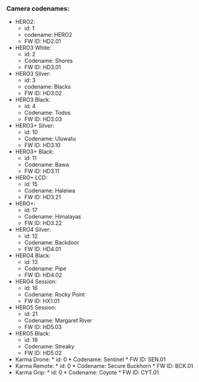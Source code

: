 ### Camera codenames:

* HERO2:
	* id: 1
	* codename: HERO2
	* FW ID: HD2.01
* HERO3 White:
	* id: 2
	* Codename: Shores
	* FW ID: HD3.01
* HERO3 Silver:
	* id: 3
	* codename: Blacks
	* FW ID: HD3.02
* HERO3 Black:
	* id: 4
	* Codename: Todos
	* FW ID: HD3.03
* HERO3+ Silver:
	* id: 10
	* Codename: Uluwatu
	* FW ID: HD3.10
* HERO3+ Black:
	* id: 11
	* Codename: Bawa
	* FW ID: HD3.11
* HERO+ LCD:
	* id: 15
	* Codename: Haleiwa
	* FW ID: HD3.21
* HERO+:
	* id: 17
	* Codename: Himalayas
	* FW ID: HD3.22
* HERO4 Silver:
	* id: 12
	* Codename: Backdoor
	* FW ID: HD4.01
* HERO4 Black:
	* id: 13
	* Codename: Pipe
	* FW ID: HD4.02
* HERO4 Session:
	* id: 16
	* Codename: Rocky Point
	* FW ID: HX1.01
* HERO5 Session:
	* id: 21
	* Codename: Margaret River
	* FW ID: HD5.03
* HERO5 Black:
	* id: 19
	* Codename: Streaky
	* FW ID: HD5.02
* Karma Drone:
        * id: 0
        * Codename: Sentinel
        * FW ID: SEN.01
* Karma Remote:
        * id: 0
        * Codename: Secure Buckhorn
        * FW ID: BCK.01
* Karma Grip:
        * id: 0
        * Codename: Coyote
        * FW ID: CYT.01
